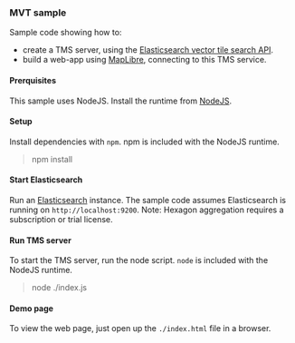 

### MVT sample 

Sample code showing how to:
- create a TMS server, using the [Elasticsearch vector tile search API](https://www.elastic.co/guide/en/elasticsearch/reference/current/search-vector-tile-api.html).
- build a web-app using [MapLibre](https://maplibre.org/), connecting to this TMS service.

#### Prerquisites

This sample uses NodeJS. Install the runtime from [NodeJS](https://nodejs.dev/).


#### Setup

Install dependencies with `npm`. npm is included with the NodeJS runtime.

> npm install

#### Start Elasticsearch

Run an [Elasticsearch](https://www.elastic.co/downloads/elasticsearch) instance. The sample code assumes Elasticsearch is running on `http://localhost:9200`. Note: Hexagon aggregation requires a subscription or trial license.


#### Run TMS server

To start the TMS server, run the node script. `node` is included with the NodeJS runtime.

> node ./index.js

#### Demo page

To view the web page, just open up the `./index.html` file in a browser.

